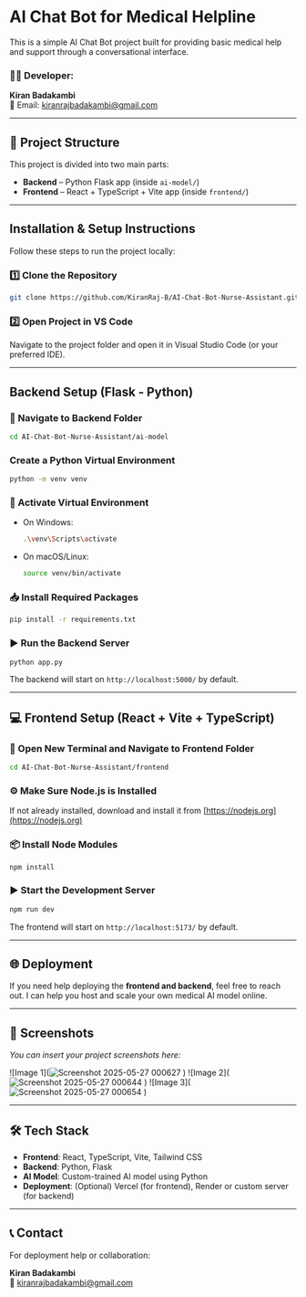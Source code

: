 # AI Chat Bot for Medical Helpline

This is a simple AI Chat Bot project built for providing basic medical help and support through a conversational interface.

### 👨‍💻 Developer:
**Kiran Badakambi**  
📧 Email: [kiranrajbadakambi@gmail.com](mailto:kiranrajbadakambi@gmail.com)

---

## 🚀 Project Structure

This project is divided into two main parts:

- **Backend** – Python Flask app (inside `ai-model/`)
- **Frontend** – React + TypeScript + Vite app (inside `frontend/`)

---

## Installation & Setup Instructions

Follow these steps to run the project locally:

### 1️⃣ Clone the Repository

```bash
git clone https://github.com/KiranRaj-B/AI-Chat-Bot-Nurse-Assistant.git
```

### 2️⃣ Open Project in VS Code

Navigate to the project folder and open it in Visual Studio Code (or your preferred IDE).

---

##  Backend Setup (Flask - Python)

### 📂 Navigate to Backend Folder

```bash
cd AI-Chat-Bot-Nurse-Assistant/ai-model
```

###  Create a Python Virtual Environment

```bash
python -m venv venv
```

### 🔁 Activate Virtual Environment

- On Windows:

  ```bash
  .\venv\Scripts\activate
  ```

- On macOS/Linux:

  ```bash
  source venv/bin/activate
  ```

### 📥 Install Required Packages

```bash
pip install -r requirements.txt
```

### ▶️ Run the Backend Server

```bash
python app.py
```

The backend will start on `http://localhost:5000/` by default.

---

## 💻 Frontend Setup (React + Vite + TypeScript)

### 📂 Open New Terminal and Navigate to Frontend Folder

```bash
cd AI-Chat-Bot-Nurse-Assistant/frontend
```

### ⚙️ Make Sure Node.js is Installed

If not already installed, download and install it from [https://nodejs.org](https://nodejs.org)

### 📦 Install Node Modules

```bash
npm install
```

### ▶️ Start the Development Server

```bash
npm run dev
```

The frontend will start on `http://localhost:5173/` by default.

---

## 🌐 Deployment

If you need help deploying the **frontend and backend**, feel free to reach out. I can help you host and scale your own medical AI model online.

---

## 📸 Screenshots

_You can insert your project screenshots here:_

![Image 1](![Screenshot 2025-05-27 000627](https://github.com/user-attachments/assets/8d62a2d2-84c7-4e36-9360-ee0089e3d659)
)
![Image 2](![Screenshot 2025-05-27 000644](https://github.com/user-attachments/assets/9675ae51-970a-46de-8279-092dc9886c50)
)
![Image 3](![Screenshot 2025-05-27 000654](https://github.com/user-attachments/assets/0e079c88-17e5-4763-9eac-7efd8c367699)
)

---

## 🛠 Tech Stack

- **Frontend**: React, TypeScript, Vite, Tailwind CSS  
- **Backend**: Python, Flask  
- **AI Model**: Custom-trained AI model using Python
- **Deployment**: (Optional) Vercel (for frontend), Render or custom server (for backend)

---

## 📞 Contact

For deployment help or collaboration:

**Kiran Badakambi**  
📧 [kiranrajbadakambi@gmail.com](mailto:kiranrajbadakambi@gmail.com)
